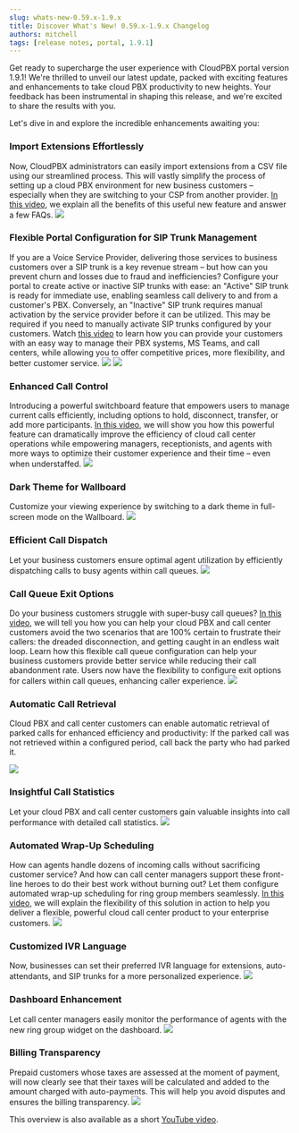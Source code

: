 ```yaml
---
slug: whats-new-0.59.x-1.9.x
title: Discover What's New! 0.59.x-1.9.x Changelog
authors: mitchell
tags: [release notes, portal, 1.9.1]
---
```


Get ready to supercharge the user experience with CloudPBX portal version 1.9.1! We're thrilled to unveil our latest update, packed with exciting features and enhancements to take cloud PBX productivity to new heights. Your feedback has been instrumental in shaping this release, and we're excited to share the results with you.

Let's dive in and explore the incredible enhancements awaiting you:
<!--truncate-->

### Import Extensions Effortlessly
Now, CloudPBX administrators can easily import extensions from a CSV file using our streamlined process. This will vastly simplify the process of setting up a cloud PBX environment for new business customers – especially when they are switching to your CSP from another provider. [In this video](https://www.youtube.com/watch?v=3dBe6o9eIO0), we explain all the benefits of this useful new feature and answer a few FAQs.
![](./img/ImportExtensionsEffortlessly.png)

### Flexible Portal Configuration for SIP Trunk Management
If you are a Voice Service Provider, delivering those services to business customers over a SIP trunk is a key revenue stream – but how can you prevent churn and losses due to fraud and inefficiencies? Configure your portal to create active or inactive SIP trunks with ease: an "Active" SIP trunk is ready for immediate use, enabling seamless call delivery to and from a customer's PBX. Conversely, an "Inactive" SIP trunk requires manual activation by the service provider before it can be utilized. This may be required if you need to manually activate SIP trunks configured by your customers. Watch [this video](https://www.youtube.com/watch?v=M0IS5QXivnA) to learn how you can provide your customers with an easy way to manage their PBX systems, MS Teams, and call centers, while allowing you to offer competitive prices, more flexibility, and better customer service.
![](./img/FlexiblePortalConfigurationforSIPTrunkManagement-1.png)
![](./img/FlexiblePortalConfigurationforSIPTrunkManagement-2.png)

### Enhanced Call Control
Introducing a powerful switchboard feature that empowers users to manage current calls efficiently, including options to hold, disconnect, transfer, or add more participants. [In this video](https://www.youtube.com/watch?v=XM3tvqwoDa0), we will show you how this powerful feature can dramatically improve the efficiency of cloud call center operations while empowering managers, receptionists, and agents with more ways to optimize their customer experience and their time – even when understaffed.
![](./img/EnhancedCallControl.png)

### Dark Theme for Wallboard
Customize your viewing experience by switching to a dark theme in full-screen mode on the Wallboard.
![](./img/DarkThemeforWallboard.png)

### Efficient Call Dispatch
Let your business customers ensure optimal agent utilization by efficiently dispatching calls to busy agents within call queues.
![](./img/EfficientCallDispatch.png)

### Call Queue Exit Options
Do your business customers struggle with super-busy call queues? [In this video](https://www.youtube.com/watch?v=WyRAJ4buRPk), we will tell you how you can help your cloud PBX and call center customers avoid the two scenarios that are 100% certain to frustrate their callers: the dreaded disconnection, and getting caught in an endless wait loop. Learn how this flexible call queue configuration can help your business customers provide better service while reducing their call abandonment rate. Users now have the flexibility to configure exit options for callers within call queues, enhancing caller experience.
![](./img/CallQueueExitOptions.png)

### Automatic Call Retrieval
Cloud PBX and call center customers can enable automatic retrieval of parked calls for enhanced efficiency and productivity: If the parked call was not retrieved within a configured period, call back the party who had parked it.

![](./img/AutomaticCallRetrieval.png)

### Insightful Call Statistics
Let your cloud PBX and call center customers gain valuable insights into call performance with detailed call statistics.
![](./img/InsightfulCallStatistics.png)

### Automated Wrap-Up Scheduling
How can agents handle dozens of incoming calls without sacrificing customer service? And how can call center managers support these front-line heroes to do their best work without burning out? Let them configure automated wrap-up scheduling for ring group members seamlessly. [In this video](https://www.youtube.com/watch?v=rJVTz3cuSnY), we will explain the flexibility of this solution in action to help you deliver a flexible, powerful cloud call center product to your enterprise customers.
![](./img/AutomatedWrap-UpScheduling.png)

### Customized IVR Language
Now, businesses can set their preferred IVR language for extensions, auto-attendants, and SIP trunks for a more personalized experience.
![](./img/CustomizedIVRLanguage.png)

### Dashboard Enhancement
Let call center managers easily monitor the performance of agents with the new ring group widget on the dashboard.
![](./img/DashboardEnhancement.png)

### Billing Transparency
Prepaid customers whose taxes are assessed at the moment of payment, will now clearly see that their taxes will be calculated and added to the amount charged with auto-payments. This will help you avoid disputes and ensures the billing transparency.
![](./img/BillingTransparency.png)

This overview is also available as a short [YouTube video](https://www.youtube.com/watch?v=3dBe6o9eIO0).